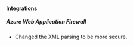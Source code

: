
#### Integrations
##### Azure Web Application Firewall
- Changed the XML parsing to be more secure.
